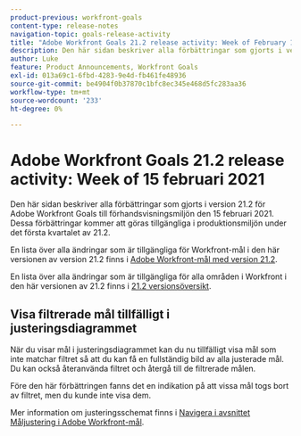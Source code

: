 ```yaml
---
product-previous: workfront-goals
content-type: release-notes
navigation-topic: goals-release-activity
title: "Adobe Workfront Goals 21.2 release activity: Week of February 15, 2021"
description: Den här sidan beskriver alla förbättringar som gjorts i version 21.2 för Adobe Workfront Goals till förhandsvisningsmiljön den 15 februari 2021. Dessa förbättringar kommer att göras tillgängliga i produktionsmiljön under det första kvartalet av 21.2.
author: Luke
feature: Product Announcements, Workfront Goals
exl-id: 013a69c1-6fbd-4283-9e4d-fb461fe48936
source-git-commit: be4904f0b37870c1bfc8ec345e468d5fc283aa36
workflow-type: tm+mt
source-wordcount: '233'
ht-degree: 0%

---
```


# Adobe Workfront Goals 21.2 release activity: Week of 15 februari 2021

Den här sidan beskriver alla förbättringar som gjorts i version 21.2 för Adobe Workfront Goals till förhandsvisningsmiljön den 15 februari 2021. Dessa förbättringar kommer att göras tillgängliga i produktionsmiljön under det första kvartalet av 21.2.

En lista över alla ändringar som är tillgängliga för Workfront-mål i den här versionen av version 21.2 finns i [Adobe Workfront-mål med version 21.2](../../../../product-announcements/product-releases/goals-release-activity/goals-21.2-release/goals-release-21-2.md).

En lista över alla ändringar som är tillgängliga för alla områden i Workfront i den här versionen av 21.2 finns i [21.2 versionsöversikt](../../../../product-announcements/product-releases/21.2-release-activity/21-2-release-overview.md).

## Visa filtrerade mål tillfälligt i justeringsdiagrammet

När du visar mål i justeringsdiagrammet kan du nu tillfälligt visa mål som inte matchar filtret så att du kan få en fullständig bild av alla justerade mål. Du kan också återanvända filtret och återgå till de filtrerade målen.

Före den här förbättringen fanns det en indikation på att vissa mål togs bort av filtret, men du kunde inte visa dem.

Mer information om justeringsschemat finns i [Navigera i avsnittet Måljustering i Adobe Workfront-mål](../../../../workfront-goals/goal-alignment/navigate-goal-alignment-chart.md).

